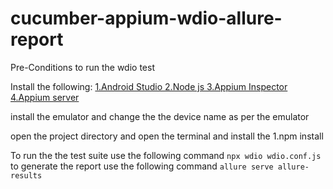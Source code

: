 # cucumber-appium-wdio-allure-report

Pre-Conditions to run the wdio test

Install the following:
[1.Android Studio
2.Node js
3.Appium Inspector
4.Appium server]()

install the emulator and change the the device name as per the emulator

open the project directory and open the terminal and install the
1.npm install

To run the the test suite use the following command
`npx wdio wdio.conf.js`
to generate the report use the following command
`allure serve allure-results`